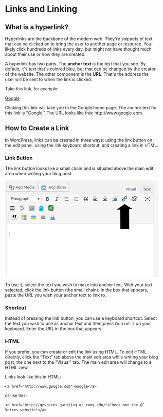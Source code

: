 # Links and Linking

## What is a hyperlink?

Hyperlinks are the backbone of the modern web. They're snippets of text that can be clicked on to bring the user to another page or resource. You likely click hundreds of links every day, but might not have thought much about their use or how they are created.

A hyperlink has two parts. The **anchor text** is the text that you see. By default, it's text that's colored blue, but that can be changed by the creator of the website. The other component is the **URL**. That's the address the user will be sent to when the link is clicked.

Take this link, for example:

[Google](http://www.google.com)  

Clicking this link will take you to the Google home page. The anchor text for this link is "Google." The URL looks like this: http://www.google.com

## How to Create a Link

In WordPress, links can be created in three ways: using the link button on the edit panel, using the link keyboard shortcut, and creating a link in HTML.

### Link Button

The link button looks like a small chain and is situated above the main edit area when writing your blog post:

![The link button is above the edit section and looks like a small chain](link-button.png)

To use it, select the text you wish to make into anchor text. With your text selected, click the link button (the small chain). In the box that appears, paste the URL you wish your anchor text to link to.

### Shortcut

Instead of pressing the link button, you can use a keyboard shortcut. Select the text you wish to use as anchor text and then press `Control-k` on your keyboard. Enter the URL in the box that appears.

### HTML

If you prefer, you can create or edit the link using HTML. To edit HTML directly, click the "Text" tab above the main edit area while writing your blog post, the one next to the "Visual" tab. The main edit area will change to a HTML view.

Links look like this in HTML:


	<a href="http://www.google.com">Google</a>
	
or like this:

	<a href="http://qcvoices.qwriting.qc.cuny.edu/">Check out the QC Voices website!</a>


